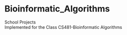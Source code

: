 # Bioinformatic_Algorithms
School Projects <br/> Implemented for the Class CS481-Bioinformatic Algorithms 
